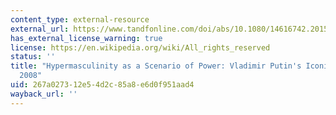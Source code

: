 ```yaml
---
content_type: external-resource
external_url: https://www.tandfonline.com/doi/abs/10.1080/14616742.2015.1125649
has_external_license_warning: true
license: https://en.wikipedia.org/wiki/All_rights_reserved
status: ''
title: "Hypermasculinity as a Scenario of Power: Vladimir Putin's Iconic Rule, 1999\u2013\
  2008"
uid: 267a0273-12e5-4d2c-85a8-e6d0f951aad4
wayback_url: ''
---
```

